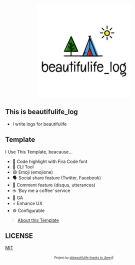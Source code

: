 <div align="center">

  <img src="./content/assets/logo.png" width="300px" />

</div>

## This is beautifulife_log

- I write logs for beautifulife

## Template

I Use This Template, beacause...

- 💄 Code highlight with Fira Code font
- 🧙 CLI Tool
- 😄 Emoji (emojione)
- 🗣 Social share feature (Twitter, Facebook)
- 💬 Comment feature (disqus, utterances)
- ☕ 'Buy me a coffee' service
- 🤖 GA
- ⭐ Enhance UX
- ⚙ Configurable

> [About this Template](https://www.gatsbyjs.org/starters/JaeYeopHan/gatsby-starter-bee/)

## LICENSE

[MIT](./LICENSE)

<div align="center">

<sub><sup>Project by <a href="https://github.com/beautifulife">@beautifulife thanks to Jbee</a></sup></sub><small>✌</small>

</div>
